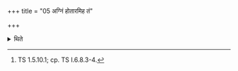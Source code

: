 +++
title = "05 अग्निं होतारमिह तं"

+++

<details><summary>थिते</summary>

5. With agniṁ hotāramiha taṁ huve[^1] he addresses the oblation-material being taken out.  

[^1]: TS 1.5.10.1; cp. TS I.6.8.3-4.
</details>
